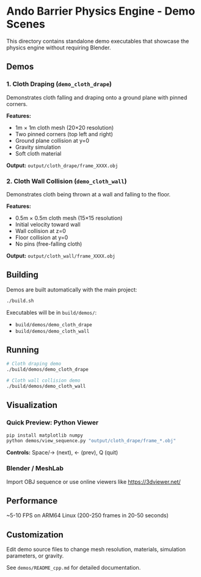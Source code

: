 # Ando Barrier Physics Engine - Demo Scenes

This directory contains standalone demo executables that showcase the physics engine without requiring Blender.

## Demos

### 1. Cloth Draping (`demo_cloth_drape`)

Demonstrates cloth falling and draping onto a ground plane with pinned corners.

**Features:**
- 1m × 1m cloth mesh (20×20 resolution)
- Two pinned corners (top left and right)
- Ground plane collision at y=0
- Gravity simulation
- Soft cloth material

**Output:** `output/cloth_drape/frame_XXXX.obj`

### 2. Cloth Wall Collision (`demo_cloth_wall`)

Demonstrates cloth being thrown at a wall and falling to the floor.

**Features:**
- 0.5m × 0.5m cloth mesh (15×15 resolution)
- Initial velocity toward wall
- Wall collision at z=0
- Floor collision at y=0
- No pins (free-falling cloth)

**Output:** `output/cloth_wall/frame_XXXX.obj`

## Building

Demos are built automatically with the main project:

```bash
./build.sh
```

Executables will be in `build/demos/`:
- `build/demos/demo_cloth_drape`
- `build/demos/demo_cloth_wall`

## Running

```bash
# Cloth draping demo
./build/demos/demo_cloth_drape

# Cloth wall collision demo
./build/demos/demo_cloth_wall
```

## Visualization

### Quick Preview: Python Viewer

```bash
pip install matplotlib numpy
python demos/view_sequence.py "output/cloth_drape/frame_*.obj"
```

**Controls:** Space/→ (next), ← (prev), Q (quit)

### Blender / MeshLab

Import OBJ sequence or use online viewers like https://3dviewer.net/

## Performance

~5-10 FPS on ARM64 Linux (200-250 frames in 20-50 seconds)

## Customization

Edit demo source files to change mesh resolution, materials, simulation parameters, or gravity.

See `demos/README_cpp.md` for detailed documentation.
